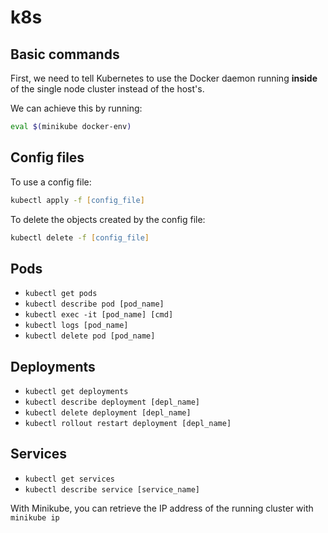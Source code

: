 # k8s

## Basic commands

First, we need to tell Kubernetes to use the Docker daemon running **inside** of the single node cluster instead of the host's.

We can achieve this by running:

```zsh
eval $(minikube docker-env)
```

## Config files

To use a config file:

```zsh
kubectl apply -f [config_file]
```

To delete the objects created by the config file:

```zsh
kubectl delete -f [config_file]
```

## Pods

- `kubectl get pods`
- `kubectl describe pod [pod_name]`
- `kubectl exec -it [pod_name] [cmd]`
- `kubectl logs [pod_name]`
- `kubectl delete pod [pod_name]`

## Deployments

- `kubectl get deployments`
- `kubectl describe deployment [depl_name]`
- `kubectl delete deployment [depl_name]`
- `kubectl rollout restart deployment [depl_name]`

## Services

- `kubectl get services`
- `kubectl describe service [service_name]`

With Minikube, you can retrieve the IP address of the running cluster with `minikube ip`

